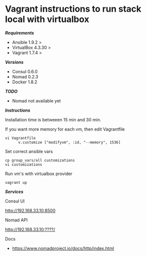 # Vagrant instructions to run stack local with virtualbox

***Requirements***

- Ansible 1.9.2 >
- VirtualBox 4.3.30 >
- Vagrant 1.7.4 >

***Versions***

- Consul 0.6.0
- Nomad 0.2.3
- Docker 1.8.2

***TODO***

- Nomad not available yet

***Instructions***

Installation time is betweeen 15 min and 30 min.

If you want more memory for each vm, then edit Vagrantfile

```
vi Vagrantfile
      v.customize ["modifyvm", :id, "--memory", 1536]
```

Set correct ansible vars

```
cp group_vars/all customizations
vi customizations
```

Run vm's with virtualbox provider

```
vagrant up 
```

***Services***

Consul UI

http://192.168.33.10:8500

Nomad API

http://192.168.33.10:????/

Docs
* https://www.nomadproject.io/docs/http/index.html

